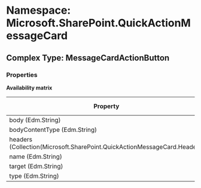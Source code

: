 # Namespace: Microsoft.SharePoint.QuickActionMessageCard

## Complex Type: MessageCardActionButton

### Properties

**Availability matrix**

Property | SPO | SP 2019 | SP 2016 | SP 2013
----------|-----|---------|---------|--------
body (Edm.String) | ✔ | ✖ | ✖ | ✖
bodyContentType (Edm.String) | ✔ | ✖ | ✖ | ✖
headers (Collection(Microsoft.SharePoint.QuickActionMessageCard.Header)) | ✔ | ✖ | ✖ | ✖
name (Edm.String) | ✔ | ✖ | ✖ | ✖
target (Edm.String) | ✔ | ✖ | ✖ | ✖
type (Edm.String) | ✔ | ✖ | ✖ | ✖
